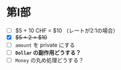 # 第Ⅰ部

- [ ] $5 + 10 CHF = $10 （レートが2:1の場合）
- [x] ~~$5 * 2 = $10~~
- [ ] `amount` を private にする
- [ ] **`Dollar` の副作用どうする？**
- [ ] `Money` の丸め処理どうする？
